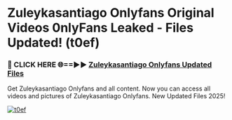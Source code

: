 # Zuleykasantiago Onlyfans Original Videos 0nlyFans Leaked - Files Updated! (t0ef)

<h3>🔴 CLICK HERE 🌐==►► <a href="https://tinyurl.com/ehrbuxhb" rel="nofollow">Zuleykasantiago Onlyfans Updated Files</a></h3>

Get Zuleykasantiago Onlyfans and all content. Now you can access all videos and pictures of Zuleykasantiago Onlyfans. New Updated Files 2025!

[![t0ef](https://i.imgur.com/lVYEuWS.gif)](https://tinyurl.com/ehrbuxhb)
